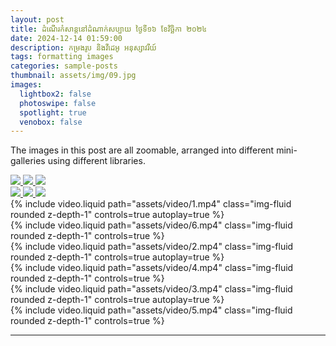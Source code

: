 ```yaml
---
layout: post
title: ដំណើរកំសាន្តនៅដំណាក់សប្បាយ ថ្ងៃទី១៦ ខែវិច្ឆិកា ២០២៤
date: 2024-12-14 01:59:00
description: កម្រងរូប និងវីដេអូ អនុស្សាវរីយ៍
tags: formatting images
categories: sample-posts
thumbnail: assets/img/09.jpg
images:
  lightbox2: false
  photoswipe: false
  spotlight: true
  venobox: false
---
```


The images in this post are all zoomable, arranged into different mini-galleries using different libraries.


<!-- Group 1 -->
<div class="spotlight-group">
    <a class="spotlight" href="https://lh3.googleusercontent.com/pw/AP1GczOf0m0aa2LPxjPXhHIExYEVBiQKQxnYCrLUnB80Jm1hW7mEEfjZ9RE_Kw=w2114-h1586-s-no-gm?authuser=0">
        <img src="https://lh3.googleusercontent.com/pw/AP1GczP3RIYkMpxq-LQq3A7GwuVfR5D_pgZwfN_LOFyeV7qoWFYGsLfHcZ663Q=w500-h375-s-no-gm?authuser=0" />
    </a>
    <a class="spotlight" href="https://lh3.googleusercontent.com/pw/AP1GczNNoya4hF6wtMx6DjWBgWdVCc_9F_mnQwoY9l_dWRQE-xGyuWrAYKft9g=w1586-h1190-s-no-gm?authuser=0">
        <img src="https://lh3.googleusercontent.com/pw/AP1GczPTT3ff9SXgaEwweNuj3EAS_Y5uVjUR8ncIGZzDPX3abcfMnH-luPoi9ff54sLXe7Fu96UXPumiCLWFlFJ-lc1l3CI6XmcHAI6k_c0d2OzLi_hZaemrVJRXYAJSYDABYi85iQ1qgtYBEPQgqcG1UyGpXg=w500-h375-s-no-gm?authuser=0" />
    </a>
    <a class="spotlight" href="https://lh3.googleusercontent.com/pw/AP1GczOn86n8gLhhjiWVKi-GNeL96Ldy5rJuPC3_yyxR30xoykibANPX6v6mwQ=w2114-h1586-s-no-gm?authuser=0">
        <img src="https://lh3.googleusercontent.com/pw/AP1GczO8yxLdiObMigEtq3YL4ye5fyctBp6f76bIsRUe6zQYzAOC4Dqt9jauvQ=w500-h375-s-no-gm?authuser=0" />
    </a>
</div>
<!-- Group 2 -->
<div class="spotlight-group">
    <a class="spotlight" href="https://lh3.googleusercontent.com/pw/AP1GczPLMJPZkm1IQwF_3vC4QOc0MCw8EEBh0s1tj8GA0Vm4eVLdhtghNW5aGg=w2114-h1586-s-no-gm?authuser=0">
        <img src="https://lh3.googleusercontent.com/pw/AP1GczNM3b4nUgK_q2JzKWkUiEiH2I2NhcJ8tKAJCBPn6bJQE-CqlO9pNicwPg=w500-h375-s-no-gm?authuser=0" />
    </a>
    <a class="spotlight" href="https://lh3.googleusercontent.com/pw/AP1GczMUAx0C0mmbAgK0VD2xZ4Nuz1WplE_Tba2baTvMKzfkebcwo7rP4zb76w=w2114-h1188-s-no-gm?authuser=0">
        <img src="https://lh3.googleusercontent.com/pw/AP1GczPgSDiTOM37YyHmjDy18mh8lPzFuW5576w6gGv2HmRZlsq7fpcYMz1KqA=w500-h281-s-no-gm?authuser=0" />
    </a>
    <a class="spotlight" href="https://lh3.googleusercontent.com/pw/AP1GczO9AUrmS29dN_DO7FaZHX5QUYU9SECkgwUS8Be1M2pfwrMvonYUXux9DQ=w1268-h1690-s-no-gm?authuser=0">
        <img src="https://lh3.googleusercontent.com/pw/AP1GczPuM0K9OzK9GQmklyzq-3WhoZ5hSprsQaxk2NwT9Va30OZLzEmneyhytQ=w500-h667-s-no-gm?authuser=0" />
    </a>
</div>

<div class="row mt-3">
    <div class="col-sm mt-3 mt-md-0">
        {% include video.liquid path="assets/video/1.mp4" class="img-fluid rounded z-depth-1" controls=true autoplay=true %}
    </div>
    <div class="col-sm mt-3 mt-md-0">
        {% include video.liquid path="assets/video/6.mp4" class="img-fluid rounded z-depth-1" controls=true %}
    </div>
</div>

<div class="row mt-3">
    <div class="col-sm mt-3 mt-md-0">
        {% include video.liquid path="assets/video/2.mp4" class="img-fluid rounded z-depth-1" controls=true autoplay=true %}
    </div>
    <div class="col-sm mt-3 mt-md-0">
        {% include video.liquid path="assets/video/4.mp4" class="img-fluid rounded z-depth-1" controls=true %}
    </div>
</div>

<div class="row mt-3">
    <div class="col-sm mt-3 mt-md-0">
        {% include video.liquid path="assets/video/3.mp4" class="img-fluid rounded z-depth-1" controls=true autoplay=true %}
    </div>
    <div class="col-sm mt-3 mt-md-0">
        {% include video.liquid path="assets/video/5.mp4" class="img-fluid rounded z-depth-1" controls=true %}
    </div>
</div>

---